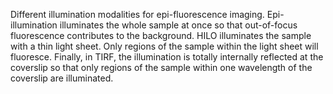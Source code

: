 Different illumination modalities for epi-fluorescence imaging. Epi-illumination illuminates the whole sample at once so that out-of-focus fluorescence contributes to the background. HILO illuminates the sample with a thin light sheet. Only regions of the sample within the light sheet will fluoresce. Finally, in TIRF, the illumination is totally internally reflected at the coverslip so that only regions of the sample within one wavelength of the coverslip are illuminated.
